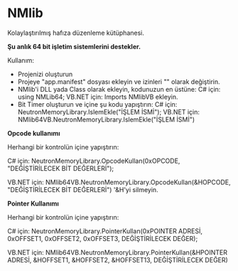 # NMlib
Kolaylaştırılmış hafıza düzenleme kütüphanesi. 

**Şu anlık 64 bit işletim sistemlerini destekler.**

Kullanım:
+ Projenizi oluşturun
+ Projeye "app.manifest" dosyası ekleyin ve izinleri "<requestedExecutionLevel  level="requireAdministrator" uiAccess="false" />" olarak değiştirin.
+ NMlib'i DLL yada Class olarak ekleyin, kodunuzun en üstüne:
C# için: using NMLib64;
VB.NET için: Imports NMlibVB
ekleyin.
+ Bit Timer oluşturun ve içine şu kodu yapıştırın: 
C# için: NeutronMemoryLibrary.IslemEkle("İŞLEM İSMİ");
VB.NET için: NMlib64VB.NeutronMemoryLibrary.IslemEkle("İŞLEM İSMİ")

**Opcode kullanımı**

Herhangi bir kontrolün içine yapıştırın:

C# için: NeutronMemoryLibrary.OpcodeKullan(0xOPCODE, "DEĞİŞTİRİLECEK BİT DEĞERLERİ");

VB.NET için: NMlib64VB.NeutronMemoryLibrary.OpcodeKullan(&HOPCODE, "DEĞİŞTİRİLECEK BİT DEĞERLERİ") '&H'yi silmeyin.


**Pointer Kullanımı**

Herhangi bir kontrolün içine yapıştırın:

C# için: NeutronMemoryLibrary.PointerKullan(0xPOINTER ADRESİ, 0xOFFSET1, 0xOFFSET2, 0xOFFSET3, DEĞİŞTİRİLECEK DEĞER);

VB.NET için: NMlib64VB.NeutronMemoryLibrary.PointerKullan(&HPOINTER ADRESİ, &HOFFSET1, &HOFFSET2, &HOFFSET13, DEĞİŞTİRİLECEK DEĞER)

